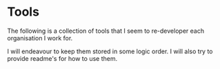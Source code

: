 # Tools
The following is a collection of tools that I seem to re-developer each organisation I work for. 

I will endeavour to keep them stored in some logic order. I will also try to provide readme's for how to use them.
